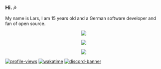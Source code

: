 ### Hi. 🎶
My name is Lars, I am 15 years old and a German software developer and fan of open source.

<p align="center">
  <img src = "https://github-readme-stats.vercel.app/api?username=dasdrolpi&show_icons=true&count_private=true&theme=algolia&hide_border=true&hide=issues&bg_color=00000000">
</p>
<p align="center">
  <img src = "https://github-readme-stats.vercel.app/api/top-langs/?username=dasdrolpi&layout=compact&hide_border=true&theme=algolia&bg_color=00000000&langs_count=6&count_private=true">
</p>
<p align="center">
  <img src = "https://github-readme-streak-stats.herokuapp.com?user=dasdrolpi&theme=algolia&hide_border=true&background=FFFFFF00&count_private=true">
</p>

[![profile-views](https://komarev.com/ghpvc/?username=dasdrolpi&style=default&color=brightgreen)](https://github.com/dasdrolpi)
[![wakatime](https://wakatime.com/badge/user/1f7df2e6-810b-4954-9650-0241180366d7.svg?style=default)](https://wakatime.com/@1f7df2e6-810b-4954-9650-0241180366d7)
[![discord-banner](https://shields.io/discord/718476275022299157?label=discord&style=default&color=7289da)](https://discord.natrox.de)
